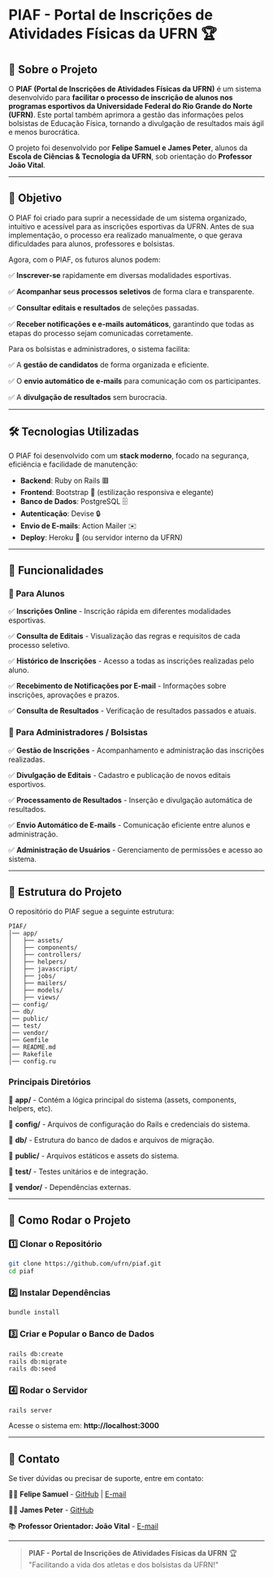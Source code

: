 # PIAF - Portal de Inscrições de Atividades Físicas da UFRN 🏆

## 📌 Sobre o Projeto

O **PIAF (Portal de Inscrições de Atividades Físicas da UFRN)** é um sistema desenvolvido para **facilitar o processo de inscrição de alunos nos programas esportivos da Universidade Federal do Rio Grande do Norte (UFRN)**. Este portal também aprimora a gestão das informações pelos bolsistas de Educação Física, tornando a divulgação de resultados mais ágil e menos burocrática.

O projeto foi desenvolvido por **Felipe Samuel e James Peter**, alunos da **Escola de Ciências & Tecnologia da UFRN**, sob orientação do **Professor João Vital**.

---

## 🎯 Objetivo

O PIAF foi criado para suprir a necessidade de um sistema organizado, intuitivo e acessível para as inscrições esportivas da UFRN. Antes de sua implementação, o processo era realizado manualmente, o que gerava dificuldades para alunos, professores e bolsistas.

Agora, com o PIAF, os futuros alunos podem:

✅ **Inscrever-se** rapidamente em diversas modalidades esportivas.

✅ **Acompanhar seus processos seletivos** de forma clara e transparente.

✅ **Consultar editais e resultados** de seleções passadas.

✅ **Receber notificações e e-mails automáticos**, garantindo que todas as etapas do processo sejam comunicadas corretamente.

Para os bolsistas e administradores, o sistema facilita:

✅ A **gestão de candidatos** de forma organizada e eficiente.

✅ O **envio automático de e-mails** para comunicação com os participantes.

✅ A **divulgação de resultados** sem burocracia.

---

## 🛠️ Tecnologias Utilizadas

O PIAF foi desenvolvido com um **stack moderno**, focado na segurança, eficiência e facilidade de manutenção:

- **Backend**: Ruby on Rails 🟥
- **Frontend**: Bootstrap 🎨 (estilização responsiva e elegante)
- **Banco de Dados**: PostgreSQL 🗄️
- **Autenticação**: Devise 🔒
- **Envio de E-mails**: Action Mailer ✉️
- **Deploy**: Heroku 🚀 (ou servidor interno da UFRN)

---

## 📌 Funcionalidades

### 🔹 Para Alunos

✅ **Inscrições Online** - Inscrição rápida em diferentes modalidades esportivas.

✅ **Consulta de Editais** - Visualização das regras e requisitos de cada processo seletivo.

✅ **Histórico de Inscrições** - Acesso a todas as inscrições realizadas pelo aluno.

✅ **Recebimento de Notificações por E-mail** - Informações sobre inscrições, aprovações e prazos.

✅ **Consulta de Resultados** - Verificação de resultados passados e atuais.

### 🔹 Para Administradores / Bolsistas

✅ **Gestão de Inscrições** - Acompanhamento e administração das inscrições realizadas.

✅ **Divulgação de Editais** - Cadastro e publicação de novos editais esportivos.

✅ **Processamento de Resultados** - Inserção e divulgação automática de resultados.

✅ **Envio Automático de E-mails** - Comunicação eficiente entre alunos e administração.

✅ **Administração de Usuários** - Gerenciamento de permissões e acesso ao sistema.

---

## 📂 Estrutura do Projeto

O repositório do PIAF segue a seguinte estrutura:

```
PIAF/
│── app/
│   ├── assets/
│   ├── components/
│   ├── controllers/
│   ├── helpers/
│   ├── javascript/
│   ├── jobs/
│   ├── mailers/
│   ├── models/
│   ├── views/
│── config/
│── db/
│── public/
│── test/
│── vendor/
│── Gemfile
│── README.md
│── Rakefile
│── config.ru
```

### **Principais Diretórios**
📂 **app/** - Contém a lógica principal do sistema (assets, components, helpers, etc).

📂 **config/** - Arquivos de configuração do Rails e credenciais do sistema.

📂 **db/** - Estrutura do banco de dados e arquivos de migração.

📂 **public/** - Arquivos estáticos e assets do sistema.

📂 **test/** - Testes unitários e de integração.

📂 **vendor/** - Dependências externas.

---

## 🚀 Como Rodar o Projeto

### 1️⃣ Clonar o Repositório
```bash
git clone https://github.com/ufrn/piaf.git
cd piaf
```

### 2️⃣ Instalar Dependências
```bash
bundle install
```

### 3️⃣ Criar e Popular o Banco de Dados
```bash
rails db:create
rails db:migrate
rails db:seed
```

### 4️⃣ Rodar o Servidor
```bash
rails server
```
Acesse o sistema em: **http://localhost:3000**

---

## 📧 Contato

Se tiver dúvidas ou precisar de suporte, entre em contato:

👨‍💻 **Felipe Samuel** - [GitHub](https://github.com/felipe-sbm) | [E-mail](mailto:felipe.sbm@icloud.com)

👨‍💻 **James Peter** - [GitHub](https://github.com/Jmspter)

📚 **Professor Orientador: João Vital** - [E-mail](mailto:jvital.cunha@ect.ufrn.br)

---

> **PIAF - Portal de Inscrições de Atividades Físicas da UFRN** 🏆  
> "Facilitando a vida dos atletas e dos bolsistas da UFRN!"